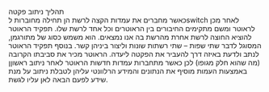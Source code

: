 תהליך ניתוב פקטה  
כאשר מחברים את עמדות הקצה לרשת הן תחילה מחוברות לswitch לאחר מכן לראוטר ומשם מתקימים החיבורים בין הראוטרים וכל אחד לרשת שלו. תפקיד הראוטר להוציא החוצה לרשת אחרת מהרשת בה אנו נמצאים. הוא משמש כסוג של מתורגמן, המסוגל לדבר שתי שפות – שתי רשתות שונות וליצור ביניהן קשר. בנוסף תפקיד הראוטר לנתב ולדעת באיזה דרך להעביר את הפקטה ליעדה.
הראוטר מכיר את סביבתו הקרובה (מה שהוא חלק מגופו) לכן כאשר מתחברות עמדות חדשות הראוטר לאחר ניתוב ראשוןן באמצעות העמות מוסיף את הנתונים והמידע הרלוונטי עליהן לטבלת ניתוב על מנת שידע לפעם הבאה לאן עליו לגשת.
